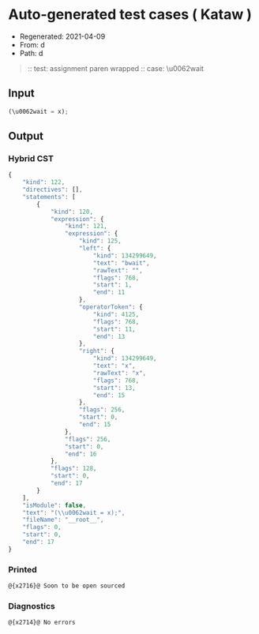 # Auto-generated test cases ( Kataw )
- Regenerated: 2021-04-09
- From: d
- Path: d
> :: test: assignment paren wrapped
> :: case: \u0062wait
## Input

`````js
(\u0062wait = x);
`````

## Output

### Hybrid CST

```javascript
{
    "kind": 122,
    "directives": [],
    "statements": [
        {
            "kind": 120,
            "expression": {
                "kind": 121,
                "expression": {
                    "kind": 125,
                    "left": {
                        "kind": 134299649,
                        "text": "bwait",
                        "rawText": "",
                        "flags": 768,
                        "start": 1,
                        "end": 11
                    },
                    "operatorToken": {
                        "kind": 4125,
                        "flags": 768,
                        "start": 11,
                        "end": 13
                    },
                    "right": {
                        "kind": 134299649,
                        "text": "x",
                        "rawText": "x",
                        "flags": 768,
                        "start": 13,
                        "end": 15
                    },
                    "flags": 256,
                    "start": 0,
                    "end": 15
                },
                "flags": 256,
                "start": 0,
                "end": 16
            },
            "flags": 128,
            "start": 0,
            "end": 17
        }
    ],
    "isModule": false,
    "text": "(\\u0062wait = x);",
    "fileName": "__root__",
    "flags": 0,
    "start": 0,
    "end": 17
}
```

### Printed

```javascript
@{x2716}@ Soon to be open sourced
```

### Diagnostics

```javascript
@{x2714}@ No errors
```

